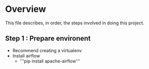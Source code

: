 # Overview
This file describes, in order, the steps involved in doing this project.

## Step 1 : Prepare environent
- Recommend creating a virtualenv
- Install airflow
  - '''pip install apache-airflow'''
